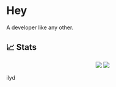 # Hey

A developer like any other.

## 📈 Stats
<p align="center">
  <img src="https://github-readme-stats.vercel.app/api?username=emiircane&show_icons=true&theme=github_dark&cache_seconds=3600" />
  <img src="https://github-readme-stats.vercel.app/api/top-langs/?username=emiircane&layout=compact&theme=github_dark&cache_seconds=3600" />
</p>

ilyd

